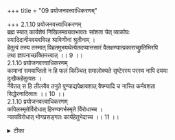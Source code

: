 +++
title = "09 प्रयोजनवत्त्वाधिकरणम्"

+++
2.1.10 प्रयोजनवत्त्वाधिकरणम्  
ब्रह्म स्यात् कार्यशेषं निखिलमवयवाभावतः सांशता चेत् व्याकोपः   
स्यादिदानीमवयवविरह श्राविणीनां श्रुतीनाम् ।  
हेतुत्वं तस्य तस्मात् विहतमुभयथेत्येतदप्यात्तसारं वैलक्षण्यात्प्रकाराच्छ्रुतिभिरपि  
तथा ज्ञापनाच्छक्तिमत्त्वात् ।। 9 ।।  
2.1.10 प्रयोजनवत्त्वाधिकरणम्  
कामानां समवाप्तितो न हि फलं किञ्चित् समालोक्यते सृष्टेरस्य परस्य नापि दयया  
दुःखैकहेतुत्वतः ।  
नैवैतत् स हि लीलयैव तनुते पुण्याद्यपेक्षावशात् वैषम्यादि च नास्ति कर्मवशता  
सिद्धेरनादित्वतः ।। 10 ।।  
2.1.10 प्रयोजनवत्त्वाधिकरणम्  
कपिलस्मृतेर्विरोधात् हिरण्यगर्भस्मृते र्विरोधाच्च ।  
न्यायविरोधात् भोगप्रसङ्गतः कार्यहेतुभेदाच्च ।। 11 ।।

<details><summary>टीका</summary>

2.1.10 प्रयोजनवत्त्वाधिकरणम् The prima facie view is : Brahman which is possessed of auspicious attributes has no desire that is unfulfilled, and, therefore, has nothing to achieve or gain by creating the world. It can not be said that creation is for the benefit of others because Brahman who is compassionate can not create a world (for others) which is full of miseries. Hence it is unsound to hold Brahman as the cause. It is replied that Brahman originates the world for His recreation (or sport1). It is not correct to say that Brahman is favourably disposed towards some of the individual souls, since He creates as Gods, beasts, etc., depending upon their actions which are performed in their previous births2 and which are beginningless3 like the individual soul. Hence there can be no cruelty on His part4. Notes : 1. BS. II.i.33. 2. बृह् Up., VI.iv.5. 3. BS. II.i.35. 4. BS. II.i.34.
</details>

